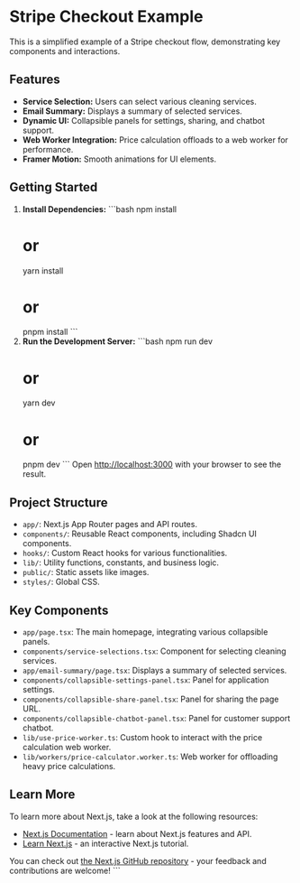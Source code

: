 # Stripe Checkout Example

This is a simplified example of a Stripe checkout flow, demonstrating key components and interactions.

## Features

- **Service Selection:** Users can select various cleaning services.
- **Email Summary:** Displays a summary of selected services.
- **Dynamic UI:** Collapsible panels for settings, sharing, and chatbot support.
- **Web Worker Integration:** Price calculation offloads to a web worker for performance.
- **Framer Motion:** Smooth animations for UI elements.

## Getting Started

1.  **Install Dependencies:**
    \`\`\`bash
    npm install
    # or
    yarn install
    # or
    pnpm install
    \`\`\`
2.  **Run the Development Server:**
    \`\`\`bash
    npm run dev
    # or
    yarn dev
    # or
    pnpm dev
    \`\`\`
    Open [http://localhost:3000](http://localhost:3000) with your browser to see the result.

## Project Structure

-   `app/`: Next.js App Router pages and API routes.
-   `components/`: Reusable React components, including Shadcn UI components.
-   `hooks/`: Custom React hooks for various functionalities.
-   `lib/`: Utility functions, constants, and business logic.
-   `public/`: Static assets like images.
-   `styles/`: Global CSS.

## Key Components

-   `app/page.tsx`: The main homepage, integrating various collapsible panels.
-   `components/service-selections.tsx`: Component for selecting cleaning services.
-   `app/email-summary/page.tsx`: Displays a summary of selected services.
-   `components/collapsible-settings-panel.tsx`: Panel for application settings.
-   `components/collapsible-share-panel.tsx`: Panel for sharing the page URL.
-   `components/collapsible-chatbot-panel.tsx`: Panel for customer support chatbot.
-   `lib/use-price-worker.ts`: Custom hook to interact with the price calculation web worker.
-   `lib/workers/price-calculator.worker.ts`: Web worker for offloading heavy price calculations.

## Learn More

To learn more about Next.js, take a look at the following resources:

-   [Next.js Documentation](https://nextjs.org/docs) - learn about Next.js features and API.
-   [Learn Next.js](https://nextjs.org/learn) - an interactive Next.js tutorial.

You can check out [the Next.js GitHub repository](https://github.com/com/vercel/next.js/) - your feedback and contributions are welcome!
\`\`\`

